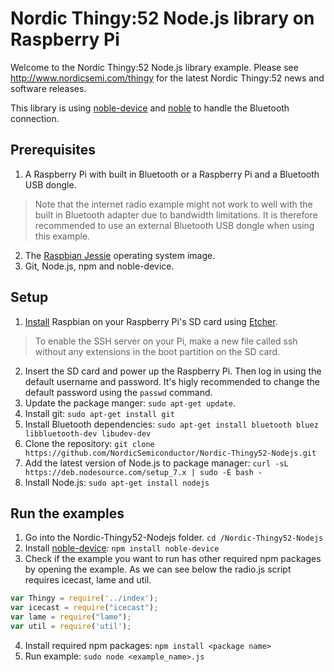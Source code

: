 # Nordic Thingy:52 Node.js library on Raspberry Pi

Welcome to the Nordic Thingy:52 Node.js library example.
Please see http://www.nordicsemi.com/thingy for the latest Nordic Thingy:52 news and software releases.

This library is using [noble-device](https://github.com/sandeepmistry/noble-device) and [noble](https://github.com/sandeepmistry/noble) to handle the Bluetooth connection.

## Prerequisites
1. A Raspberry Pi with built in Bluetooth or a Raspberry Pi and a Bluetooth USB dongle.
> Note that the internet radio example might not work to well with the built in Bluetooth adapter due to bandwidth limitations. It is therefore recommended to use an external Bluetooth USB dongle when using this example.

2. The [Raspbian Jessie](https://www.raspberrypi.org/downloads/raspbian/) operating system image.
3. Git, Node.js, npm and noble-device.

## Setup
1. [Install](https://www.raspberrypi.org/documentation/installation/installing-images/README.md) Raspbian on your Raspberry Pi's SD card using [Etcher](https://etcher.io/).
> To enable the SSH server on your Pi, make a new file called ssh without any extensions in the boot partition on the SD card.

2. Insert the SD card and power up the Raspberry Pi. Then log in using the default username and password. It's higly recommended to change the default password using the `passwd` command.
3. Update the package manger: `sudo apt-get update`.
4. Install git: `sudo apt-get install git`
5. Install Bluetooth dependencies: `sudo apt-get install bluetooth bluez libbluetooth-dev libudev-dev`
6. Clone the repository: `git clone https://github.com/NordicSemiconductor/Nordic-Thingy52-Nodejs.git`
7. Add the latest version of Node.js to package manager: `curl -sL https://deb.nodesource.com/setup_7.x | sudo -E bash -`
8. Install Node.js: `sudo apt-get install nodejs`

## Run the examples
1. Go into the Nordic-Thingy52-Nodejs folder. `cd /Nordic-Thingy52-Nodejs`
2. Install [noble-device](https://github.com/sandeepmistry/noble-device): `npm install noble-device`
3. Check if the example you want to run has other required npm packages by opening the example. As we can see below the radio.js script requires icecast, lame and util.
```javascript
var Thingy = require('../index');
var icecast = require("icecast");
var lame = require("lame");
var util = require('util');
```
4. Install required npm packages: `npm install <package name>`
5. Run example: `sudo node <example_name>.js`
